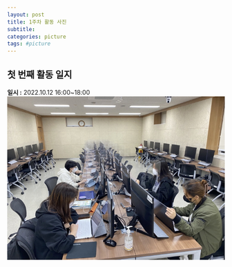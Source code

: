 ```yaml
---
layout: post
title: 1주차 활동 사진
subtitle:
categories: picture
tags: #picture
---
```

## 첫 번째 활동 일지
**일시 :** 2022.10.12 16:00~18:00  
![1주차 사진](./images/week2.jpg)
